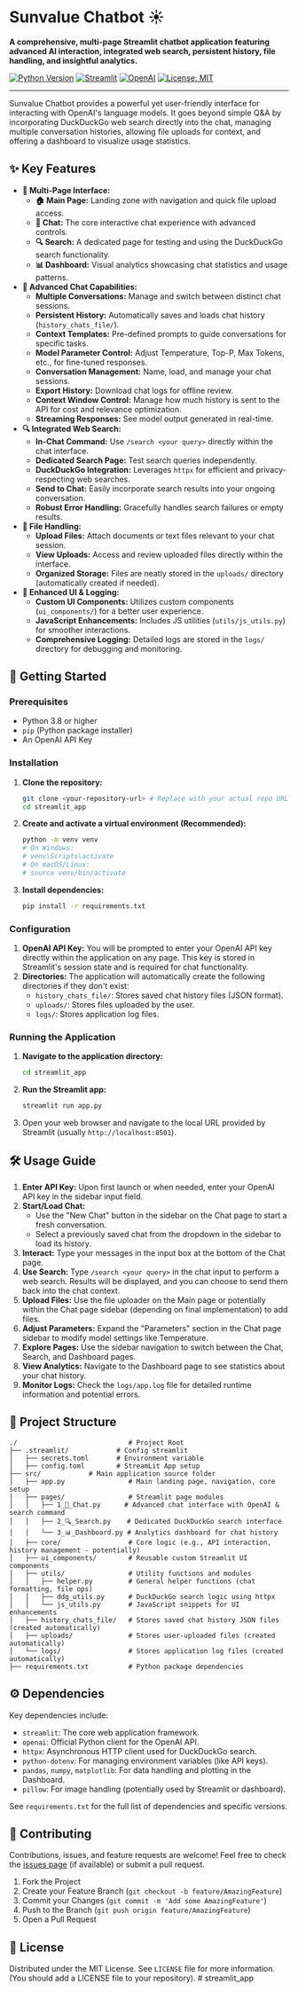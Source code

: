 # Sunvalue Chatbot ☀️

**A comprehensive, multi-page Streamlit chatbot application featuring advanced AI interaction, integrated web search, persistent history, file handling, and insightful analytics.**

[![Python Version](https://img.shields.io/badge/python-3.8+-blue.svg)](https://www.python.org/downloads/)
[![Streamlit](https://img.shields.io/badge/Streamlit-1.31+-FF4B4B.svg)](https://streamlit.io)
[![OpenAI](https://img.shields.io/badge/OpenAI-1.2+-412991.svg)](https://openai.com/)
[![License: MIT](https://img.shields.io/badge/License-MIT-yellow.svg)](https://opensource.org/licenses/MIT)

---

Sunvalue Chatbot provides a powerful yet user-friendly interface for interacting with OpenAI's language models. It goes beyond simple Q&A by incorporating DuckDuckGo web search directly into the chat, managing multiple conversation histories, allowing file uploads for context, and offering a dashboard to visualize usage statistics.

<!-- Optional: Add a GIF or screenshot here showcasing the app -->
<!-- ![Sunvalue Chatbot Demo](link_to_your_demo_image_or_gif.gif) -->

## ✨ Key Features

*   **🎈 Multi-Page Interface:**
    *   **🏠 Main Page:** Landing zone with navigation and quick file upload access.
    *   **💬 Chat:** The core interactive chat experience with advanced controls.
    *   **🔍 Search:** A dedicated page for testing and using the DuckDuckGo search functionality.
    *   **📊 Dashboard:** Visual analytics showcasing chat statistics and usage patterns.
*   **🧠 Advanced Chat Capabilities:**
    *   **Multiple Conversations:** Manage and switch between distinct chat sessions.
    *   **Persistent History:** Automatically saves and loads chat history (`history_chats_file/`).
    *   **Context Templates:** Pre-defined prompts to guide conversations for specific tasks.
    *   **Model Parameter Control:** Adjust Temperature, Top-P, Max Tokens, etc., for fine-tuned responses.
    *   **Conversation Management:** Name, load, and manage your chat sessions.
    *   **Export History:** Download chat logs for offline review.
    *   **Context Window Control:** Manage how much history is sent to the API for cost and relevance optimization.
    *   **Streaming Responses:** See model output generated in real-time.
*   **🔍 Integrated Web Search:**
    *   **In-Chat Command:** Use `/search <your query>` directly within the chat interface.
    *   **Dedicated Search Page:** Test search queries independently.
    *   **DuckDuckGo Integration:** Leverages `httpx` for efficient and privacy-respecting web searches.
    *   **Send to Chat:** Easily incorporate search results into your ongoing conversation.
    *   **Robust Error Handling:** Gracefully handles search failures or empty results.
*   **📄 File Handling:**
    *   **Upload Files:** Attach documents or text files relevant to your chat session.
    *   **View Uploads:** Access and review uploaded files directly within the interface.
    *   **Organized Storage:** Files are neatly stored in the `uploads/` directory (automatically created if needed).
*   **🔧 Enhanced UI & Logging:**
    *   **Custom UI Components:** Utilizes custom components (`ui_components/`) for a better user experience.
    *   **JavaScript Enhancements:** Includes JS utilities (`utils/js_utils.py`) for smoother interactions.
    *   **Comprehensive Logging:** Detailed logs are stored in the `logs/` directory for debugging and monitoring.

## 🚀 Getting Started

### Prerequisites

*   Python 3.8 or higher
*   `pip` (Python package installer)
*   An OpenAI API Key

### Installation

1.  **Clone the repository:**
    ```bash
    git clone <your-repository-url> # Replace with your actual repo URL
    cd streamlit_app
    ```

2.  **Create and activate a virtual environment (Recommended):**
    ```bash
    python -m venv venv
    # On Windows:
    # venv\Scripts\activate
    # On macOS/Linux:
    # source venv/bin/activate
    ```

3.  **Install dependencies:**
    ```bash
    pip install -r requirements.txt
    ```

### Configuration

1.  **OpenAI API Key:** You will be prompted to enter your OpenAI API key directly within the application on any page. This key is stored in Streamlit's session state and is required for chat functionality.
2.  **Directories:** The application will automatically create the following directories if they don't exist:
    *   `history_chats_file/`: Stores saved chat history files (JSON format).
    *   `uploads/`: Stores files uploaded by the user.
    *   `logs/`: Stores application log files.

### Running the Application

1.  **Navigate to the application directory:**
    ```bash
    cd streamlit_app
    ```

2.  **Run the Streamlit app:**
    ```bash
    streamlit run app.py
    ```

3.  Open your web browser and navigate to the local URL provided by Streamlit (usually `http://localhost:8501`).

## 🛠️ Usage Guide

1.  **Enter API Key:** Upon first launch or when needed, enter your OpenAI API key in the sidebar input field.
2.  **Start/Load Chat:**
    *   Use the "New Chat" button in the sidebar on the Chat page to start a fresh conversation.
    *   Select a previously saved chat from the dropdown in the sidebar to load its history.
3.  **Interact:** Type your messages in the input box at the bottom of the Chat page.
4.  **Use Search:** Type `/search <your query>` in the chat input to perform a web search. Results will be displayed, and you can choose to send them back into the chat context.
5.  **Upload Files:** Use the file uploader on the Main page or potentially within the Chat page sidebar (depending on final implementation) to add files.
6.  **Adjust Parameters:** Expand the "Parameters" section in the Chat page sidebar to modify model settings like Temperature.
7.  **Explore Pages:** Use the sidebar navigation to switch between the Chat, Search, and Dashboard pages.
8.  **View Analytics:** Navigate to the Dashboard page to see statistics about your chat history.
9.  **Monitor Logs:** Check the `logs/app.log` file for detailed runtime information and potential errors.

## 📁 Project Structure
```
./                            # Project Root
├── .streamlit/            # Config streamlit
│   ├── secrets.toml       # Environment variable
│   ├── config.toml        # StreamLit App setup
├── src/            # Main application source folder
│   ├── app.py                # Main landing page, navigation, core setup
│   ├── pages/                # Streamlit page modules
│   │   ├── 1_💬_Chat.py      # Advanced chat interface with OpenAI & search command
│   │   ├── 2_🔍_Search.py    # Dedicated DuckDuckGo search interface
│   │   └── 3_📊_Dashboard.py # Analytics dashboard for chat history
│   ├── core/                 # Core logic (e.g., API interaction, history management - potentially)
│   ├── ui_components/        # Reusable custom Streamlit UI components
│   ├── utils/                # Utility functions and modules
│   │   ├── helper.py         # General helper functions (chat formatting, file ops)
│   │   ├── ddg_utils.py      # DuckDuckGo search logic using httpx
│   │   └── js_utils.py       # JavaScript snippets for UI enhancements
│   ├── history_chats_file/   # Stores saved chat history JSON files (created automatically)
│   ├── uploads/              # Stores user-uploaded files (created automatically)
│   └── logs/                 # Stores application log files (created automatically)
├── requirements.txt          # Python package dependencies
```

## ⚙️ Dependencies

Key dependencies include:

*   `streamlit`: The core web application framework.
*   `openai`: Official Python client for the OpenAI API.
*   `httpx`: Asynchronous HTTP client used for DuckDuckGo search.
*   `python-dotenv`: For managing environment variables (like API keys).
*   `pandas`, `numpy`, `matplotlib`: For data handling and plotting in the Dashboard.
*   `pillow`: For image handling (potentially used by Streamlit or dashboard).

See `requirements.txt` for the full list of dependencies and specific versions.

## 🤝 Contributing

Contributions, issues, and feature requests are welcome! Feel free to check the [issues page](link-to-your-issues-page) (if available) or submit a pull request.

1.  Fork the Project
2.  Create your Feature Branch (`git checkout -b feature/AmazingFeature`)
3.  Commit your Changes (`git commit -m 'Add some AmazingFeature'`)
4.  Push to the Branch (`git push origin feature/AmazingFeature`)
5.  Open a Pull Request

## 📄 License

Distributed under the MIT License. See `LICENSE` file for more information. (You should add a LICENSE file to your repository).
#   s t r e a m l i t _ a p p  
 
